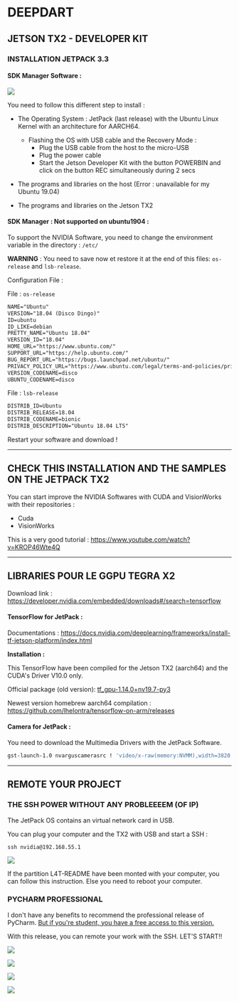 # DEEPDART 

## JETSON TX2 - DEVELOPER KIT

### INSTALLATION JETPACK 3.3

#### SDK Manager Software :

![](IMG/screensdkmanager.png)

You need to follow this different step to install :

- The Operating System : JetPack (last release) with the Ubuntu Linux Kernel with an architecture for AARCH64.

  - Flashing the OS with USB cable and the Recovery Mode :
    - Plug the USB cable from the host to the micro-USB
    - Plug the power cable
    - Start the Jetson Developer Kit with the button POWERBIN and click on the button REC simultaneously during 2 secs

- The programs and libraries on the host (Error : unavailable for my Ubuntu 19.04)

- The programs and libraries on the Jetson TX2 

  

#### SDK Manager : Not supported on ubuntu1904 :

To support the NVIDIA Software, you need to change the environment variable in the directory : `/etc/` 

**WARNING** : You need to save now et restore it at the end of this files: `os-release` and `lsb-release`.

Configuration File : 

File : `os-release`

```txt
NAME="Ubuntu"
VERSION="18.04 (Disco Dingo)"
ID=ubuntu
ID_LIKE=debian
PRETTY_NAME="Ubuntu 18.04"
VERSION_ID="18.04"
HOME_URL="https://www.ubuntu.com/"
SUPPORT_URL="https://help.ubuntu.com/"
BUG_REPORT_URL="https://bugs.launchpad.net/ubuntu/"
PRIVACY_POLICY_URL="https://www.ubuntu.com/legal/terms-and-policies/privacy-policy"
VERSION_CODENAME=disco
UBUNTU_CODENAME=disco
```

File : `lsb-release`

```txt
DISTRIB_ID=Ubuntu
DISTRIB_RELEASE=18.04
DISTRIB_CODENAME=bionic
DISTRIB_DESCRIPTION="Ubuntu 18.04 LTS"
```

Restart your software and download !

---------------------------

## CHECK THIS INSTALLATION AND THE SAMPLES ON THE JETPACK TX2

You can start improve the NVIDIA Softwares with CUDA and VisionWorks with their repositories :

- Cuda
- VisionWorks

This is a very good tutorial : https://www.youtube.com/watch?v=KROP46Wte4Q

------------------------

## LIBRARIES POUR LE GGPU TEGRA X2 

Download link : https://developer.nvidia.com/embedded/downloads#/search=tensorflow

#### TensorFlow for JetPack : 

Documentations : https://docs.nvidia.com/deeplearning/frameworks/install-tf-jetson-platform/index.html

**Installation :** 

This TensorFlow have been compiled for the Jetson TX2 (aarch64) and the CUDA's Driver V10.0 only.

Official package (old version): [tf_gpu-1.14.0+nv19.7-py3](https://developer.download.nvidia.com/compute/redist/jp/v42/tensorflow-gpu/tensorflow_gpu-1.14.0+nv19.7-cp36-cp36m-linux_aarch64.whl)

Newest version homebrew aarch64 compilation : https://github.com/lhelontra/tensorflow-on-arm/releases

#### Camera for JetPack : 

You need to download the Multimedia Drivers with the JetPack Software.

```bash
gst-launch-1.0 nvarguscamerasrc ! 'video/x-raw(memory:NVMM),width=3820, height=2464, framerate=21/1, format=NV12' ! nvvidconv flip-method=0 ! 'video/x-raw,width=960, height=616' ! nvvidconv ! nvegltransform ! nveglglessink -e
```



----------------------------------

## REMOTE YOUR PROJECT

### THE SSH POWER WITHOUT ANY PROBLEEEEM (OF IP)

The JetPack OS contains an virtual network card in USB. 

You can plug your computer and the TX2 with USB and start a SSH :

```
ssh nvidia@192.168.55.1
```

![](IMG/SSH.png)

If the partition L4T-README have been monted with your computer, you can follow this instruction. Else you need to reboot your computer.

### PYCHARM PROFESSIONAL 

I don't have any benefits to recommend the professional release of PyCharm. [But if you're student, you have a free access to this version.](https://www.jetbrains.com/community/education/)

With this release, you can remote your work with the SSH. LET'S START!!

![](IMG/PYCHARM2.png)

![](IMG/PYCHARM3.png)

![](IMG/PYCHARM4.png)

![](IMG/PYCHARM5.png)

